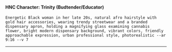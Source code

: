 #### HNC Character: Trinity (Budtender/Educator)

```
Energetic Black woman in her late 20s, natural afro hairstyle with gold hair accessories, wearing trendy streetwear and a branded dispensary apron, holding a magnifying glass examining cannabis flower, bright modern dispensary background, vibrant colors, friendly approachable expression, urban professional style, photorealistic --ar 9:16 --v 7
```

---
